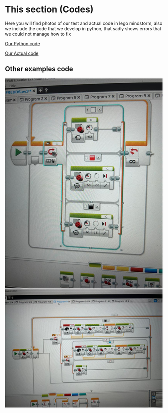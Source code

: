 # This section (Codes)
Here you will find photos of our test and actual code in lego mindstorm, also we include the code that we develop in python, that sadly shows errors that we could not manage how to fix 

<p> <a href="Our Codes/Codigo en python blackjack.py">Our Python code</a>
  
<p> <a href="Our Codes/2do codigo basado en vuelta.jpg">Our Actual code</a>

## Other examples code

<img src="Our Codes/Codigo basado en vuelta.jpg" width="650">

<img src="Our Codes/codigo a vueltas con color.jpg" width="650">




